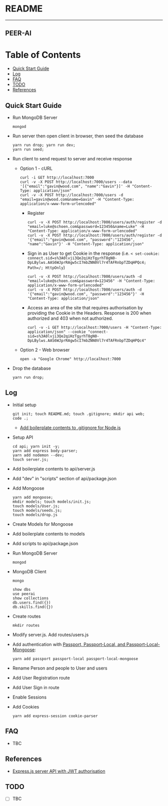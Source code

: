 # README

---
PEER-AI
---

# Table of Contents
  * [Quick Start Guide](#chapter-0)
  * [Log](#chapter-log)
  * [FAQ](#chapter-faq)
  * [TODO](#chapter-todo)
  * [References](#chapter-references)

## Quick Start Guide <a id="chapter-0"></a>

* Run MongoDB Server
  ```
  mongod
  ```

* Run server then open client in browser, then seed the database
  ```
  yarn run drop; yarn run dev;
  yarn run seed;

* Run client to send request to server and receive response
  * Option 1 - cURL
    ```
    curl -i GET http://localhost:7000
    curl -v -X POST http://localhost:7000/users --data '[{"email":"gavin@wood.com", "name":"Gavin"}]' -H "Content-Type: application/json"
    curl -v -X POST http://localhost:7000/users -d "email=gavin@wood.com&name=Gavin" -H "Content-Type: application/x-www-form-urlencoded"
    ```
    * Register
      ```
      curl -v -X POST http://localhost:7000/users/auth/register -d "email=luke@schoen.com&password=123456&name=Luke" -H "Content-Type: application/x-www-form-urlencoded"
      curl -v -X POST http://localhost:7000/users/auth/register -d '{"email":"gavin@wood.com", "password":"123456", "name":"Gavin"}' -H "Content-Type: application/json"
      ```
    * Sign in as User to get Cookie in the response (i.e. `< set-cookie: connect.sid=s%3A0lvji3Qe2qiHzTgyrhT8gN0-DpLBylws.AAS6WJprRAgw5cI7mbZNN0Vl7r4TAFRnbpTZDqHPQc4; Path=/; HttpOnly`)
      ```
      curl -v -X POST http://localhost:7000/users/auth -d "email=luke@schoen.com&password=123456" -H "Content-Type: application/x-www-form-urlencoded"
      curl -v -X POST http://localhost:7000/users/auth -d '{"email":"gavin@wood.com", "password":"123456"}' -H "Content-Type: application/json"
      ```
    * Access an area of the site that requires authorisation by providing the Cookie in the Headers. Response is 200 when authorized and 403 when not authorized.
      ```
      curl -v -i GET http://localhost:7000/users -H "Content-Type: application/json" --cookie "connect-sid=s%3A0lvji3Qe2qiHzTgyrhT8gN0-DpLBylws.AAS6WJprRAgw5cI7mbZNN0Vl7r4TAFRnbpTZDqHPQc4"
      ```
  * Option 2 - Web browser
    ```
    open -a "Google Chrome" http://localhost:7000
    ```

* Drop the database
  ```
  yarn run drop;
  ```

## Log <a id="chapter-log"></a>

* Initial setup
  ```
  git init; touch README.md; touch .gitignore; mkdir api web;
  code .;
  ```
  * [Add boilerplate contents to .gitignore for Node.js](https://github.com/github/gitignore/blob/master/Node.gitignore)

* Setup API
  ```
  cd api; yarn init -y; 
  yarn add express body-parser;
  yarn add nodemon --dev;
  touch server.js;
  ```
* Add boilerplate contents to api/server.js
* Add "dev" in "scripts" section of api/package.json

* Add Mongoose
  ```
  yarn add mongoose;
  mkdir models; touch models/init.js;
  touch models/User.js;
  touch models/seeds.js;
  touch models/drop.js
  ```

* Create Models for Mongoose
* Add boilerplate contents to models
* Add scripts to api/package.json

* Run MongoDB Server
  ```
  mongod
  ```

* MongoDB Client
  ```
  mongo

  show dbs
  use peerai
  show collections
  db.users.find({})
  db.skills.find({})
  ```

* Create routes
  ```
  mkdir routes
  ```
* Modify server.js. Add routes/users.js

* Add authentication with [Passport, Passport-Local, and Passport-Local-Mongoose](https://github.com/saintedlama/passport-local-mongoose):
  ```
  yarn add passport passport-local passport-local-mongoose
  ```
* Rename Person and people to User and users
* Add User Registration route
* Add User Sign in route
* Enable Sessions
* Add Cookies
  ```
  yarn add express-session cookie-parser
  ```

## FAQ <a id="chapter-faq"></a>

* TBC

## References <a id="chapter-references"></a>

* [Express.js server API with JWT authorisation](https://www.youtube.com/watch?v=ggv3rnaHuK8)

## TODO <a id="chapter-todo"></a>

* [ ] TBC